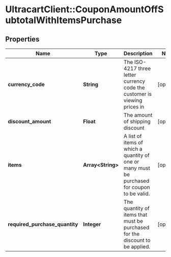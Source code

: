 # UltracartClient::CouponAmountOffSubtotalWithItemsPurchase

## Properties
Name | Type | Description | Notes
------------ | ------------- | ------------- | -------------
**currency_code** | **String** | The ISO-4217 three letter currency code the customer is viewing prices in | [optional] 
**discount_amount** | **Float** | The amount of shipping discount | [optional] 
**items** | **Array&lt;String&gt;** | A list of items of which a quantity of one or many must be purchased for coupon to be valid. | [optional] 
**required_purchase_quantity** | **Integer** | The quantity of items that must be purchased for the discount to be applied. | [optional] 


